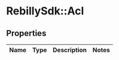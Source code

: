 # RebillySdk::Acl

## Properties
Name | Type | Description | Notes
------------ | ------------- | ------------- | -------------

